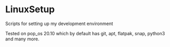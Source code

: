# LinuxSetup
Scripts for setting up my development environment

Tested on pop_os 20.10 which by default has git, apt, flatpak, snap, python3 and many more.
